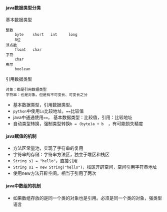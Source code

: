 #### java数据类型分类

基本数据类型

```
整数
	byte	short	int		long	
	8位		
浮点数
	float	char
字符
	char
布尔
	boolean
```

引用数据类型

```
对象：都是引用数据类型
字符串：也是对象。但是有不可变长、可变长之分
```

- 基本数据类型，引用数据类型。
- `python`中使用`is`比较地址，`==`比较值
- java中通通使用`==`， 基本数据类型：比较值，引用：比较地址
- 自动类型转换，强制类型转换`b = (byte)a + b  `，有可能损失精度

#### java赋值的机制

- 方法区常量池，实现了字符串的复用
- 字符串的存储：字符串方法区，独立于堆区和栈区
- `String s1 = "hello"`，直接引用
- `String s1 = new String("hello")`，栈区开辟空间，空间引用字符串地址
- 使用new方法开辟空间，相当于引用了两次

#### java中数组的机制

- 如果数组存放的是同一个类的对象也是引用。必须是同一个类的对象，强类型语言